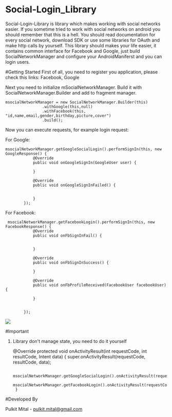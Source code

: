 # Social-Login_Library
Social-Login-Library is library which makes working with social networks easier. If you sometime tried to work with social networks on android you should remember that this is a hell. You should read documentation for every social network, download SDK or use some libraries for OAuth and make http calls by yourself. This library should makes your life easier, it contains common interface for Facebook and Google, just build SocialNetworkManager and configure your AndroidManiferst and you can login users.


#Getting Started
First of all, you need to register you application, please check this links: Facebook, Google


Next you need to initialize mSocialNetworkManager. Build it with SocialNetworkManager.Builder and add to fragment manager.

    msocialNetworkManager = new SocialNetworkManager.Builder(this)
                    .withGoogle(this,null)
                    .withFacebook(this, "id,name,email,gender,birthday,picture,cover")
                    .build();


Now you can execute requests, for example login request:

For Google:

    msocialNetworkManager.getGoogleSocialLogin().performSignIn(this, new GoogleResponse() {
                @Override
                public void onGoogleSignIn(GoogleUser user) {

                }

                @Override
                public void onGoogleSignInFailed() {


                }
            });


For Facebook:

     msocialNetworkManager.getFacebookLogin().performSignIn(this, new FacebookResponse() {
                @Override
                public void onFbSignInFail() {


                }

                @Override
                public void onFbSignInSuccess() {

                }

                @Override
                public void onFbProfileReceived(FacebookUser facebookUser) {

                }


            });


[![](https://jitpack.io/v/pulkit-mital/Social-Login_Library.svg)](https://jitpack.io/#pulkit-mital/Social-Login_Library)


#Important

1) Library don't manage state, you need to do it yourself


    @Override
        protected void onActivityResult(int requestCode, int resultCode, Intent data) {
            super.onActivityResult(requestCode, resultCode, data);

            msocialNetworkManager.getGoogleSocialLogin().onActivityResult(requestCode,resultCode,data);
            msocialNetworkManager.getFacebookLogin().onActivityResult(requestCode,resultCode,data);
        }



#Developed By

Pulkit Mital - pulkit.mital@gmail.com






